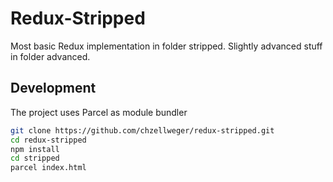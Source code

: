 # Redux-Stripped

Most basic Redux implementation in folder stripped.
Slightly advanced stuff in folder advanced.

## Development
The project uses Parcel as module bundler

```bash
git clone https://github.com/chzellweger/redux-stripped.git
cd redux-stripped
npm install
cd stripped
parcel index.html
```
